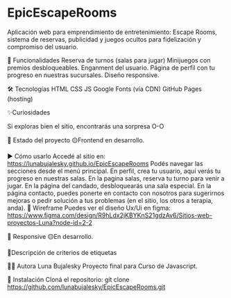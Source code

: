 # EpicEscapeRooms
Aplicación web para emprendimiento de entretenimiento: Escape Rooms, sistema de reservas, publicidad y juegos ocultos 
para fidelización y compromiso del usuario.


🔧 Funcionalidades
Reserva de turnos (salas para jugar)
Minijuegos con premios desbloqueables.
Enganment del usuario.
Página de perfil con tu progreso en nuestras sucursales.
Diseño responsive.


🛠️ Tecnologías
HTML CSS JS
Google Fonts (vía CDN)
GitHub Pages (hosting)

✨Curiosidades

Si exploras bien el sitio, encontrarás una sorpresa O-O 

🚧 Estado del proyecto
🟡Frontend en desarrollo.

▶️ Cómo usarlo
Accedé al sitio en: https://lunabujalesky.github.io/EpicEscapeRooms
Podés navegar las secciones desde el menú principal.
En perfil, crea tu usuario, aquí verás tu progreso en nuestras salas.
En la pagina salas, reserva tu turno para venir a jugar.
En la página del candado, desbloquearás una sala especial.
En la página contacto, puedes ponerte en contacto con nosotros para sugerirnos mejoras o pedir solución a tus problemas (en el sitio, los otros a terapia, anda).
🎨 Wireframe
Puedes ver el diseño Ux/Ui en figma: https://www.figma.com/design/R9hLdx2jKBYKnS21gdzAv6/Sitios-web-proyectos-Luna?node-id=2-2

📱 Responsive
🟡En desarrollo.


📜Descripción de criterios de etiquetas

👩‍💻 Autora
Luna Bujalesky
Proyecto final para Curso de Javascript.

🧪 Instalación
Cloná el repositorio:
git clone https://github.com/lunabujalesky/EpicEscapeRooms.git
